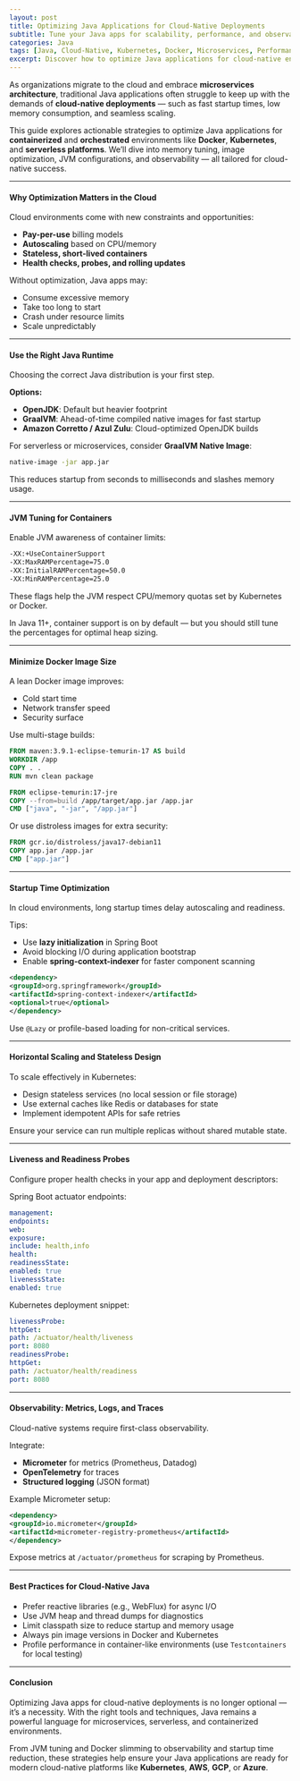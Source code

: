 ```yaml
---
layout: post
title: Optimizing Java Applications for Cloud-Native Deployments
subtitle: Tune your Java apps for scalability, performance, and observability in containerized cloud-native environments
categories: Java
tags: [Java, Cloud-Native, Kubernetes, Docker, Microservices, Performance, Optimization]
excerpt: Discover how to optimize Java applications for cloud-native environments with a focus on containerization, resource limits, startup time, memory management, and observability in Kubernetes.
---
```

As organizations migrate to the cloud and embrace **microservices architecture**, traditional Java applications often struggle to keep up with the demands of **cloud-native deployments** — such as fast startup times, low memory consumption, and seamless scaling.

This guide explores actionable strategies to optimize Java applications for **containerized** and **orchestrated** environments like **Docker**, **Kubernetes**, and **serverless platforms**. We’ll dive into memory tuning, image optimization, JVM configurations, and observability — all tailored for cloud-native success.

---

#### Why Optimization Matters in the Cloud

Cloud environments come with new constraints and opportunities:

- **Pay-per-use** billing models
- **Autoscaling** based on CPU/memory
- **Stateless, short-lived containers**
- **Health checks, probes, and rolling updates**

Without optimization, Java apps may:
- Consume excessive memory
- Take too long to start
- Crash under resource limits
- Scale unpredictably

---

#### Use the Right Java Runtime

Choosing the correct Java distribution is your first step.

**Options:**
- **OpenJDK**: Default but heavier footprint
- **GraalVM**: Ahead-of-time compiled native images for fast startup
- **Amazon Corretto / Azul Zulu**: Cloud-optimized OpenJDK builds

For serverless or microservices, consider **GraalVM Native Image**:

```bash
native-image -jar app.jar
```

This reduces startup from seconds to milliseconds and slashes memory usage.

---

#### JVM Tuning for Containers

Enable JVM awareness of container limits:

```bash
-XX:+UseContainerSupport
-XX:MaxRAMPercentage=75.0
-XX:InitialRAMPercentage=50.0
-XX:MinRAMPercentage=25.0
```

These flags help the JVM respect CPU/memory quotas set by Kubernetes or Docker.

In Java 11+, container support is on by default — but you should still tune the percentages for optimal heap sizing.

---

#### Minimize Docker Image Size

A lean Docker image improves:
- Cold start time
- Network transfer speed
- Security surface

Use multi-stage builds:

```dockerfile
FROM maven:3.9.1-eclipse-temurin-17 AS build
WORKDIR /app
COPY . .
RUN mvn clean package

FROM eclipse-temurin:17-jre
COPY --from=build /app/target/app.jar /app.jar
CMD ["java", "-jar", "/app.jar"]
```

Or use distroless images for extra security:

```dockerfile
FROM gcr.io/distroless/java17-debian11
COPY app.jar /app.jar
CMD ["app.jar"]
```

---

#### Startup Time Optimization

In cloud environments, long startup times delay autoscaling and readiness.

Tips:
- Use **lazy initialization** in Spring Boot
- Avoid blocking I/O during application bootstrap
- Enable **spring-context-indexer** for faster component scanning

```xml
<dependency>
<groupId>org.springframework</groupId>
<artifactId>spring-context-indexer</artifactId>
<optional>true</optional>
</dependency>
```

Use `@Lazy` or profile-based loading for non-critical services.

---

#### Horizontal Scaling and Stateless Design

To scale effectively in Kubernetes:
- Design stateless services (no local session or file storage)
- Use external caches like Redis or databases for state
- Implement idempotent APIs for safe retries

Ensure your service can run multiple replicas without shared mutable state.

---

#### Liveness and Readiness Probes

Configure proper health checks in your app and deployment descriptors:

Spring Boot actuator endpoints:

```yml
management:
endpoints:
web:
exposure:
include: health,info
health:
readinessState:
enabled: true
livenessState:
enabled: true
```

Kubernetes deployment snippet:

```yml
livenessProbe:
httpGet:
path: /actuator/health/liveness
port: 8080
readinessProbe:
httpGet:
path: /actuator/health/readiness
port: 8080
```

---

#### Observability: Metrics, Logs, and Traces

Cloud-native systems require first-class observability.

Integrate:
- **Micrometer** for metrics (Prometheus, Datadog)
- **OpenTelemetry** for traces
- **Structured logging** (JSON format)

Example Micrometer setup:

```xml
<dependency>
<groupId>io.micrometer</groupId>
<artifactId>micrometer-registry-prometheus</artifactId>
</dependency>
```

Expose metrics at `/actuator/prometheus` for scraping by Prometheus.

---

#### Best Practices for Cloud-Native Java

- Prefer reactive libraries (e.g., WebFlux) for async I/O
- Use JVM heap and thread dumps for diagnostics
- Limit classpath size to reduce startup and memory usage
- Always pin image versions in Docker and Kubernetes
- Profile performance in container-like environments (use `Testcontainers` for local testing)

---

#### Conclusion

Optimizing Java apps for cloud-native deployments is no longer optional — it’s a necessity. With the right tools and techniques, Java remains a powerful language for microservices, serverless, and containerized environments.

From JVM tuning and Docker slimming to observability and startup time reduction, these strategies help ensure your Java applications are ready for modern cloud-native platforms like **Kubernetes**, **AWS**, **GCP**, or **Azure**.
